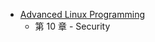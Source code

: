 

* [Advanced Linux Programming](http://discourse-production.oss-cn-shanghai.aliyuncs.com/original/3X/f/4/f4c905949ecd71ab2889b4fd10b1e11910b67460.pdf)
    * 第 10 章 - Security
